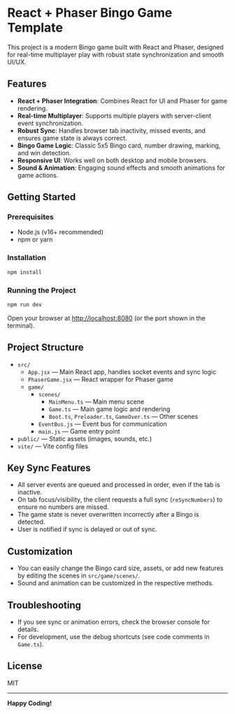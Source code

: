 # React + Phaser Bingo Game Template

This project is a modern Bingo game built with React and Phaser, designed for real-time multiplayer play with robust state synchronization and smooth UI/UX.

## Features

- **React + Phaser Integration**: Combines React for UI and Phaser for game rendering.
- **Real-time Multiplayer**: Supports multiple players with server-client event synchronization.
- **Robust Sync**: Handles browser tab inactivity, missed events, and ensures game state is always correct.
- **Bingo Game Logic**: Classic 5x5 Bingo card, number drawing, marking, and win detection.
- **Responsive UI**: Works well on both desktop and mobile browsers.
- **Sound & Animation**: Engaging sound effects and smooth animations for game actions.

## Getting Started

### Prerequisites
- Node.js (v16+ recommended)
- npm or yarn

### Installation
```bash
npm install
```

### Running the Project
```bash
npm run dev
```
Open your browser at [http://localhost:8080](http://localhost:8080) (or the port shown in the terminal).

## Project Structure

- `src/`
  - `App.jsx` — Main React app, handles socket events and sync logic
  - `PhaserGame.jsx` — React wrapper for Phaser game
  - `game/`
    - `scenes/`
      - `MainMenu.ts` — Main menu scene
      - `Game.ts` — Main game logic and rendering
      - `Boot.ts`, `Preloader.ts`, `GameOver.ts` — Other scenes
    - `EventBus.js` — Event bus for communication
    - `main.js` — Game entry point
- `public/` — Static assets (images, sounds, etc.)
- `vite/` — Vite config files

## Key Sync Features
- All server events are queued and processed in order, even if the tab is inactive.
- On tab focus/visibility, the client requests a full sync (`reSyncNumbers`) to ensure no numbers are missed.
- The game state is never overwritten incorrectly after a Bingo is detected.
- User is notified if sync is delayed or out of sync.

## Customization
- You can easily change the Bingo card size, assets, or add new features by editing the scenes in `src/game/scenes/`.
- Sound and animation can be customized in the respective methods.

## Troubleshooting
- If you see sync or animation errors, check the browser console for details.
- For development, use the debug shortcuts (see code comments in `Game.ts`).

## License
MIT

---

**Happy Coding!**

